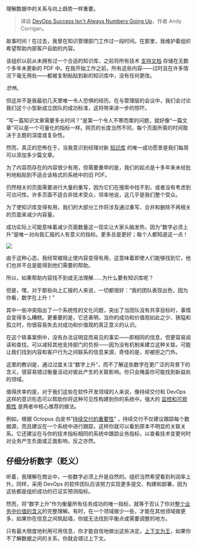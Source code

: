 
<!--
title: DevOps成功并不总是数字上升
cover: https://cdn.thenewstack.io/media/2024/08/1019de60-trendlines.jpg
-->

理解数据中的关系与向上趋势一样重要。

> 译自 [DevOps Success Isn't Always Numbers Going Up](https://thenewstack.io/devops-success-isnt-always-numbers-going-up/)，作者 Andy Corrigan。

故事时间！在过去，我曾在知识管理部门工作过一段时间。在那里，我维护着组织希望帮助内部客户自助的内容。

该组织以前从未拥有过一个合适的知识库，之前将所有技术 [支持文档](https://thenewstack.io/poor-documentation-is-costly-heres-how-to-fix-it/) 存储在无数个多年未更新的 PDF 中。在我开始工作之前，所有这些内容——过时且在许多情况下毫无用处——都被复制粘贴到新的知识库中，没有任何更改。

*恐怖*。

但这并不是我最初几天里唯一令人恐惧的经历。在与管理层的会议中，我们会讨论我们这个小型新成立团队的成功标准，这将带来进一步的惊吓。

“写一篇知识文章需要多长时间？”是第一个令人不寒而栗的问题，就好像“一篇文章”可以是一个可量化的指标一样。网页的长度当然不同，每个页面所需的时间取决于主题的深度或复杂性。

然而，真正的恐怖在于，当我意识到经理对新 [知识库](https://thenewstack.io/continuous-documentation-in-a-ci-cd-world/) 的唯一成功愿景是我们每周可以添加多少篇文章。

为了内容而存在的内容很少有用，但需要重申的是，我们的起点是十多年来未经批判地粘贴到不适合该格式的系统中的旧 PDF。

仍然相关的页面需要进行大量的重写，因为它们在搜索中找不到，或者没有考虑到可访问性。许多页面不适合非技术受众，坦率地说，这几乎是我们整个受众。

为了使知识库变得有用，我们的大部分工作将涉及通过重写、合并和删除不再相关的页面来减少内容量。

成功实际上可能意味着减少页面数量这一现实让大家头脑发热，因为“数字必须上升”是唯一对向我汇报的人有意义的指标。更多总是更好；每个人都知道这一点！

![](https://cdn.thenewstack.io/media/2024/08/2ab1c9ae-up.jpg)

由于这种心态，我经常被阻止使内容变得有用，这意味着即使人们能够找到它，他们也并不总是能得到他们需要的帮助。

所以，如果帮助内容找不到或无法理解……为什么要有知识库呢？

但是，嘿，对于那些向上汇报的人来说，一切都很好：“我的团队表现出色，因为你看，数字在上升！”

其中一些冲突指出了一个系统性的文化问题，突出了当团队没有共享目标时，事情会变得多么糟糕。更重要的是，它还表明，当你的成功和价值观如此之少、狭隘和孤立时，你很容易失去对成功和价值观的真正意义的认识。

在这个轶事案例中，没有办法证明显而易见的事实——即相同的信息，但更容易阅读和查找，可以减轻其他支持部门的负担——因为没有机制来建立这种关联。可能让我们找到内容和客户行为之间联系的信息来源，奇怪的是，却被拒之门外。

这里的教训是，通过过度关注“数字上升”，而不了解这些数字在更广泛的背景下的含义，很容易错过衡量活动对彼此产生的关联影响。你只会掩盖你可能找到新益处的领域。

值得庆幸的是，对于我们这些在软件开发领域的人来说，像持续交付和 DevOps 这样的意识形态可以帮助你将这种可见性构建到你的系统中。强大的 [监控和可观察性](https://thenewstack.io/monitoring-vs-observability-whats-the-difference/) 是两者中核心推荐的做法。

例如，根据 Octopus 白皮书“[持续交付的重要性](https://octopus.com/whitepapers/the-importance-of-continuous-delivery)” ，持续交付不仅建议跟踪每个数据源，而且建议在一个系统中进行跟踪，这样你就可以看到原本不明显的关联关系。它还建议在与你的技术指标相同的系统中跟踪业务指标，以查看技术变更何时对业务产生负面或正面影响，反之亦然。

## 仔细分析数字（贬义）

听着，我理解在商业中，一些数字必须上升是自然的。组织当然希望看到利润率上升。同样，采用 DevOps 的软件团队应该努力实现更多提交、构建和部署，因为这些都是组织成功的已证实预测指标。

然而，将“数字上升”作为衡量所有任务成功的唯一指标，就等于否认了你对[整个业务中价值的含义](https://thenewstack.io/data-mesh-liberate-business-value-from-data-lakes-data-warehouses/)的完整理解。有时，在一个领域做少一些，才能在其他领域做更多，如果你在信息之间筑起墙，你就无法找到平衡点或需要调整的地方。

只有最大限度地利用可用信息，你才能自信地做出这些决定。[上下文为王](https://thenewstack.io/automating-context-in-structured-data-for-llms/)，如果你不了解数据之间的关系，你就会错过上下文。
